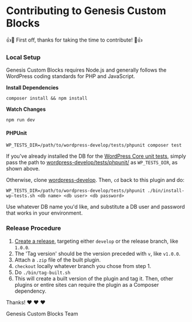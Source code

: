 # Contributing to Genesis Custom Blocks

:+1::tada: First off, thanks for taking the time to contribute! :tada::+1:

### Local Setup

Genesis Custom Blocks requires Node.js and generally follows the WordPress coding standards for PHP and JavaScript.

**Install Dependencies**

```
composer install && npm install
```

**Watch Changes**

```
npm run dev
```

#### PHPUnit

```
WP_TESTS_DIR=/path/to/wordpress-develop/tests/phpunit composer test
```

If you've already installed the DB for the [WordPress Core unit tests](https://github.com/WordPress/wordpress-develop/tree/0228dd6a5d17aa42735fdff9b106afccb960311e/tests/phpunit), simply pass the path to [wordpress-develop/tests/phpunit/](https://github.com/WordPress/wordpress-develop/tree/0228dd6a5d17aa42735fdff9b106afccb960311e/tests/phpunit) as `WP_TESTS_DIR`, as shown above.

Otherwise, clone [wordpress-develop](https://github.com/WordPress/wordpress-develop). Then, `cd` back to this plugin and do:

```
WP_TESTS_DIR=/path/to/wordpress-develop/tests/phpunit ./bin/install-wp-tests.sh <db name> <db user> <db password>
```

Use whatever DB name you'd like, and substitute a DB user and password that works in your environment.

### Release Procedure

1. [Create a release](https://github.com/studiopress/genesis-custom-blocks/releases/new), targeting either `develop` or the release branch, like `1.0.0`.
2. The 'Tag version' should be the version preceded with `v`, like `v1.0.0`.
3. Attach a `.zip` file of the built plugin.
4. `checkout` locally whatever branch you chose from step 1.
5. Do `./bin/tag-built.sh`
6. This will create a built version of the plugin and tag it. Then, other plugins or entire sites can require the plugin as a Composer dependency.

Thanks! :heart: :heart: :heart:

Genesis Custom Blocks Team
